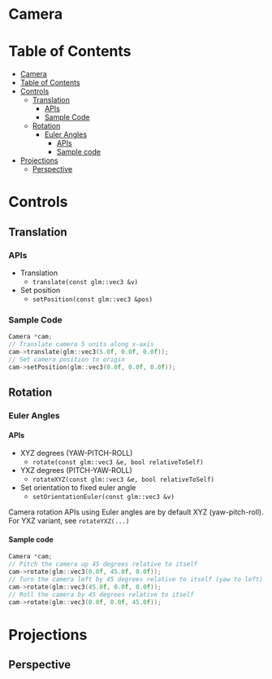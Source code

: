 # Camera

# Table of Contents
- [Camera](#camera)
- [Table of Contents](#table-of-contents)
- [Controls](#controls)
  - [Translation](#translation)
    - [APIs](#apis)
    - [Sample Code](#sample-code)
  - [Rotation](#rotation)
    - [Euler Angles](#euler-angles)
      - [APIs](#apis-1)
      - [Sample code](#sample-code-1)
- [Projections](#projections)
  - [Perspective](#perspective)


# Controls 

## Translation

### APIs
- Translation 
  - `translate(const glm::vec3 &v)`
- Set position
  - `setPosition(const glm::vec3 &pos)`

### Sample Code

```c
Camera *cam;
// Translate camera 5 units along x-axis
cam->translate(glm::vec3(5.0f, 0.0f, 0.0f));
// Set camera position to origin
cam->setPosition(glm::vec3(0.0f, 0.0f, 0.0f));
```

## Rotation

### Euler Angles

#### APIs
- XYZ degrees (YAW-PITCH-ROLL)
  - `rotate(const glm::vec3 &e, bool relativeToSelf)`
- YXZ degrees (PITCH-YAW-ROLL)
  - `rotateXYZ(const glm::vec3 &e, bool relativeToSelf)`
- Set orientation to fixed euler angle
  - `setOrientationEuler(const glm::vec3 &v)`

Camera rotation APIs using Euler angles are by default XYZ (yaw-pitch-roll). For YXZ variant, see `rotateYXZ(...)`

#### Sample code

```c
Camera *cam;
// Pitch the camera up 45 degrees relative to itself
cam->rotate(glm::vec3(0.0f, 45.0f, 0.0f));
// Turn the camera left by 45 degrees relative to itself (yaw to left)
cam->rotate(glm::vec3(45.0f, 0.0f, 0.0f));
// Roll the camera by 45 degrees relative to itself
cam->rotate(glm::vec3(0.0f, 0.0f, 45.0f));
```

# Projections

## Perspective